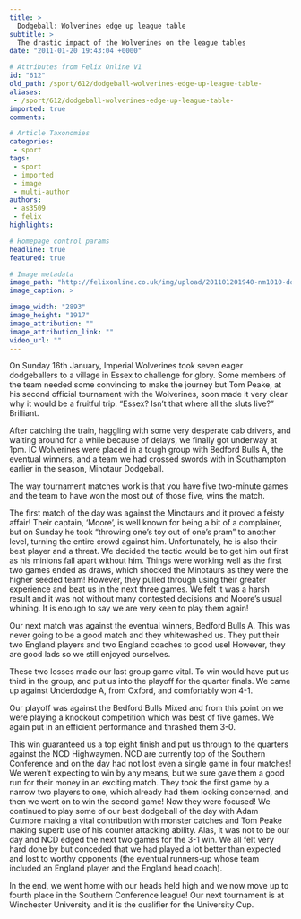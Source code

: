 ```yaml
---
title: >
  Dodgeball: Wolverines edge up league table
subtitle: >
  The drastic impact of the Wolverines on the league tables
date: "2011-01-20 19:43:04 +0000"

# Attributes from Felix Online V1
id: "612"
old_path: /sport/612/dodgeball-wolverines-edge-up-league-table-
aliases:
 - /sport/612/dodgeball-wolverines-edge-up-league-table-
imported: true
comments:

# Article Taxonomies
categories:
 - sport
tags:
 - sport
 - imported
 - image
 - multi-author
authors:
 - as3509
 - felix
highlights:

# Homepage control params
headline: true
featured: true

# Image metadata
image_path: "http://felixonline.co.uk/img/upload/201101201940-nm1010-dodgebal.jpg"
image_caption: >

image_width: "2893"
image_height: "1917"
image_attribution: ""
image_attribution_link: ""
video_url: ""
---
```


On Sunday 16th January, Imperial Wolverines took seven eager dodgeballers to a village in Essex to challenge for glory. Some members of the team needed some convincing to make the journey but Tom Peake, at his second official tournament with the Wolverines, soon made it very clear why it would be a fruitful trip. “Essex? Isn’t that where all the sluts live?” Brilliant.

After catching the train, haggling with some very desperate cab drivers, and waiting around for a while because of delays, we finally got underway at 1pm. IC Wolverines were placed in a tough group with Bedford Bulls A, the eventual winners, and a team we had crossed swords with in Southampton earlier in the season, Minotaur Dodgeball.

The way tournament matches work is that you have five two-minute games and the team to have won the most out of those five, wins the match.

The first match of the day was against the Minotaurs and it proved a feisty affair! Their captain, ‘Moore’, is well known for being a bit of a complainer, but on Sunday he took “throwing one’s toy out of one’s pram” to another level, turning the entire crowd against him. Unfortunately, he is also their best player and a threat. We decided the tactic would be to get him out first as his minions fall apart without him. Things were working well as the first two games ended as draws, which shocked the Minotaurs as they were the higher seeded team! However, they pulled through using their greater experience and beat us in the next three games. We felt it was a harsh result and it was not without many contested decisions and Moore’s usual whining. It is enough to say we are very keen to play them again!

Our next match was against the eventual winners, Bedford Bulls A. This was never going to be a good match and they whitewashed us. They put their two England players and two England coaches to good use! However, they are good lads so we still enjoyed ourselves.

These two losses made our last group game vital. To win would have put us third in the group, and put us into the playoff for the quarter finals. We came up against Underdodge A, from Oxford, and comfortably won 4-1.

Our playoff was against the Bedford Bulls Mixed and from this point on we were playing a knockout competition which was best of five games. We again put in an efficient performance and thrashed them 3-0.

This win guaranteed us a top eight finish and put us through to the quarters against the NCD Highwaymen. NCD are currently top of the Southern Conference and on the day had not lost even a single game in four matches! We weren’t expecting to win by any means, but we sure gave them a good run for their money in an exciting match. They took the first game by a narrow two players to one, which already had them looking concerned, and then we went on to win the second game! Now they were focused! We continued to play some of our best dodgeball of the day with Adam Cutmore making a vital contribution with monster catches and Tom Peake making superb use of his counter attacking ability. Alas, it was not to be our day and NCD edged the next two games for the 3-1 win. We all felt very hard done by but conceded that we had played a lot better than expected and lost to worthy opponents (the eventual runners-up whose team included an England player and the England head coach).

In the end, we went home with our heads held high and we now move up to fourth place in the Southern Conference league! Our next tournament is at Winchester University and it is the qualifier for the University Cup.
